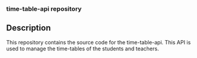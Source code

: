 ### time-table-api repository

## Description
This repository contains the source code for the time-table-api. This API is used to manage the time-tables of the students and teachers.
